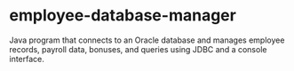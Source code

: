 # employee-database-manager
Java program that connects to an Oracle database and manages employee records, payroll data, bonuses, and queries using JDBC and a console interface.
